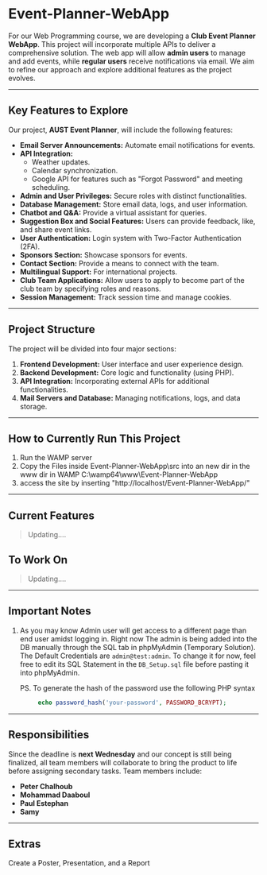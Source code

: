# Event-Planner-WebApp

For our Web Programming course, we are developing a **Club Event Planner WebApp**. This project will incorporate multiple APIs to deliver a comprehensive solution. The web app will allow **admin users** to manage and add events, while **regular users** receive notifications via email. We aim to refine our approach and explore additional features as the project evolves.

---

## Key Features to Explore

Our project, **AUST Event Planner**, will include the following features:
- **Email Server Announcements:** Automate email notifications for events.
- **API Integration:**
  - Weather updates.
  - Calendar synchronization.
  - Google API for features such as "Forgot Password" and meeting scheduling.
- **Admin and User Privileges:** Secure roles with distinct functionalities.
- **Database Management:** Store email data, logs, and user information.
- **Chatbot and Q&A:** Provide a virtual assistant for queries.
- **Suggestion Box and Social Features:** Users can provide feedback, like, and share event links.
- **User Authentication:** Login system with Two-Factor Authentication (2FA).
- **Sponsors Section:** Showcase sponsors for events.
- **Contact Section:** Provide a means to connect with the team.
- **Multilingual Support:** For international projects.
- **Club Team Applications:** Allow users to apply to become part of the club team by specifying roles and reasons.
- **Session Management:** Track session time and manage cookies.

---

## Project Structure

The project will be divided into four major sections:

1. **Frontend Development:** User interface and user experience design.
2. **Backend Development:** Core logic and functionality (using PHP).
3. **API Integration:** Incorporating external APIs for additional functionalities.
4. **Mail Servers and Database:** Managing notifications, logs, and data storage.

---

## How to Currently Run This Project

1. Run the WAMP server 
2. Copy the Files inside Event-Planner-WebApp\src into an new dir in the www dir in WAMP C:\wamp64\www\Event-Planner-WebApp
3. access the site by inserting "http://localhost/Event-Planner-WebApp/"

---

## Current Features 

> Updating....

## To Work On

> Updating....

---

## Important Notes

1. As you may know Admin user will get access to a different page than end user amidst logging in. Right now The admin is being added into the 
   DB manually through the SQL tab in phpMyAdmin (Temporary Solution). The Default Credentials are `admin@test:admin`. To change it for now, feel free to edit its SQL 
   Statement in the `DB_Setup.sql` file before pasting it into phpMyAdmin.
   
   PS. To generate the hash of the password use the following PHP syntax 
   ```php
		echo password_hash('your-password', PASSWORD_BCRYPT);
   ```

---

## Responsibilities

Since the deadline is **next Wednesday** and our concept is still being finalized, all team members will collaborate to bring the product to life before assigning secondary tasks. Team members include:

- **Peter Chalhoub**
- **Mohammad Daaboul**
- **Paul Estephan**
- **Samy**

---

## Extras

Create a Poster, Presentation, and a Report
